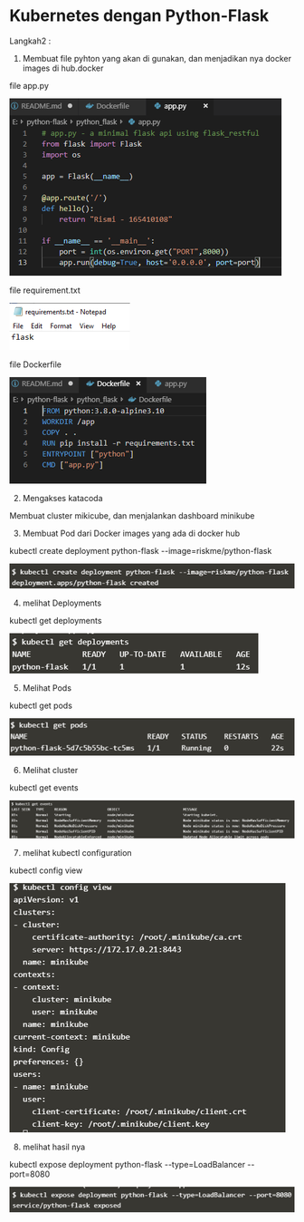 # Kubernetes dengan Python-Flask

Langkah2 :
1. Membuat file pyhton yang akan di gunakan, dan menjadikan nya docker images di hub.docker
 
 file app.py

 ![](img/app.png)

 file requirement.txt

 ![](img/req.png)

 file Dockerfile

 ![](img/dockerfile.png)

2. Mengakses katacoda

Membuat cluster mikicube, dan menjalankan dashboard minikube

 

3. Membuat Pod dari Docker images yang ada di docker hub

kubectl create deployment python-flask --image=riskme/python-flask

![](img/1.png)

4. melihat Deployments

kubectl get deployments

![](img/2.png)

5. Melihat Pods

kubectl get pods

![](img/3.png)

6. Melihat cluster

kubectl get events

![](img/4.png)


7. melihat kubectl configuration

kubectl config view

![](img/5.png)

8. melihat hasil nya

kubectl expose deployment python-flask --type=LoadBalancer --port=8080

![](img/6.png)
